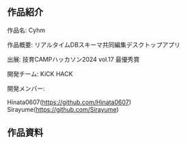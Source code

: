 ## 作品紹介

作品名: Cyhm

作品概要: リアルタイムDBスキーマ共同編集デスクトップアプリ

出展: 技育CAMPハッカソン2024 vol.17 最優秀賞

開発チーム: KiCK HACK

開発メンバー: 

Hinata0607(https://github.com/Hinata0607)
Sirayume(https://github.com/Sirayume)

## 作品資料

